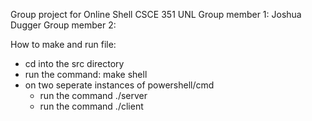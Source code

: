 Group project for Online Shell CSCE 351 UNL
Group member 1: Joshua Dugger
Group member 2:

How to make and run file:
 - cd into the src directory
 - run the command: make shell
 - on two seperate instances of powershell/cmd
    - run the command ./server
    - run the command ./client